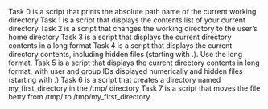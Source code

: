 Task 0 is a script that prints the absolute path name of the current working directory
Task 1 is a script that displays the contents list of your current directory
Task 2 is a script that changes the working directory to the user’s home directory
Task 3 is a script that displays the current directory contents in a long format
Task 4 is a script that displays the current directory contents, including hidden files (starting with .). Use the long format.
Task 5 is a script that displays the current directory contents in long format, with user and group IDs displayed numerically and hidden files (starting with .)
Task 6 is a script that creates a directory named my_first_directory in the /tmp/ directory
Task 7 is a script that moves the file betty from /tmp/ to /tmp/my_first_directory.
